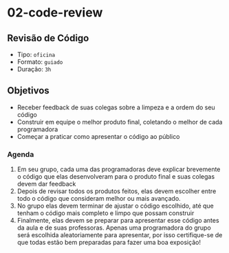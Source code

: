 # 02-code-review

## Revisão de Código

* Tipo: `oficina`
* Formato: `guiado`
* Duração: `3h`

## Objetivos

* Receber feedback de suas colegas sobre a limpeza e a ordem do seu código
* Construir em equipe o melhor produto final, coletando o melhor de cada programadora
* Começar a praticar como apresentar o código ao público

### Agenda

1. Em seu grupo, cada uma das programadoras deve explicar brevemente o código que elas desenvolveram para o produto final e suas colegas devem dar feedback
2. Depois de revisar todos os produtos feitos, elas devem escolher entre todo o código que consideram melhor ou mais avançado.
3. No grupo elas devem terminar de ajustar o código escolhido, até que tenham o código mais completo e limpo que possam construir
4. Finalmente, elas devem se preparar para apresentar esse código antes da aula e de suas professoras. Apenas uma programadora do grupo será escolhida aleatoriamente para apresentar, por isso certifique-se de que todas estão bem preparadas para fazer uma boa exposição!

